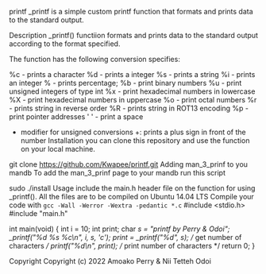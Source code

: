 printf
_printf is a simple custom printf function that formats and prints data to the standard output.

Description
_printf() functiion formats and prints data to the standard output according to the format specified.

The function has the following conversion specifies:

%c - prints a character
%d - prints a integer
%s - prints a string
%i - prints an integer
% - prints percentage;
%b - print binary numbers
%u - print unsigned integers of type int
%x - print hexadecimal numbers in lowercase
%X - print hexadecimal numbers in uppercase
%o - print octal numbers
%r - prints string in reverse order
%R - prints string in ROT13 encoding
%p - print pointer addresses
' ' - print a space
- modifier for unsigned conversions
+: prints a plus sign in front of the number
Installation
you can clone this repository and use the function on your local machine.

git clone https://github.com/Kwapee/printf.git
Adding man_3_prinf to you mandb
To add the man_3_prinf page to your mandb run this script

sudo ./install
Usage
include the main.h header file on the function for using _printf().
All the files are to be compiled on Ubuntu 14.04 LTS
Compile your code with `gcc -Wall -Werror -Wextra -pedantic *.c`
#include <stdio.h>
#include "main.h"

int main(void)
{
    int i = 10;
    int print;
    char *s = "printf by Perry & Odoi";
    _printf("%d %s %c\n", i, s, 'c');
     print =  _printf("%d", s); /* get number of characters */
     printf("%d\n", print); /* print number of characters */
    return 0;
}

Copyright
Copyright (c) 2022 Amoako Perry & Nii Tetteh Odoi
